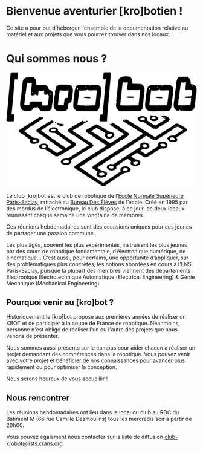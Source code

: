 # Bienvenue aventurier [kro]botien !

Ce site a pour but d'héberger l'ensemble de la documentation relative
au matériel et aux projets que vous pourrez trouver dans nos locaux.

# Qui sommes nous ?

![Notre logo](img/logo.png)

Le club [kro]bot est le club de robotique de
l’[École Normale Supérieure Paris-Saclay](http://ens-paris-saclay.fr/),
rattaché au [Bureau Des Élèves](https://wiki.crans.org/VieBde) de l’école.
Créé en 1995 par des mordus de l’électronique, le club dispose, à ce jour,
de deux locaux réunissant chaque semaine une vingtaine de membres.

Ces réunions hebdomadaires sont des occasions uniques pour ces jeunes de
partager une passion commune.

Les plus âgés, souvent les plus expérimentés, instruisent les plus jeunes par
des cours de robotique fondamentale, d’électronique numérique, de cinématique…
C’est aussi, pour certains, une opportunité d’appliquer, sur des problématiques
plus concrètes, les notions abordées en cours à l’ENS Paris-Saclay, puisque la
plupart des membres viennent des départements Électronique Électrotechnique
Automatique (Electrical Engineering) & Génie Mécanique (Mechanical Engineering). 

## Pourquoi venir au [kro]bot ?

Historiquement le [kro]bot propose aux premières années de réaliser un KBOT
et de participer à la coupe de France de robotique.
Néanmoins, personne n'est obligé de réaliser l'un ou l'autre des projets
que nous venons de présenter.

Nous sommes aussi présents sur le campus pour aider chacun à réaliser un projet
demandant des compétences dans la robotique.
Vous pouvez venir avec votre projet et bénéficier de nos connaissances pour
avancer plus rapidement ou pour optimiser la conception.

Nous serons heureux de vous accueillir !

## Nous rencontrer

Les réunions hebdomadaires ont lieu dans le local du club au RDC du Bâtiment M
(66 rue Camille Desmoulins) tous les mercredis soir à partir de 20h00.

Vous pouvez également nous contacter sur la liste de diffusion
<club-krobot@lists.crans.org>.
